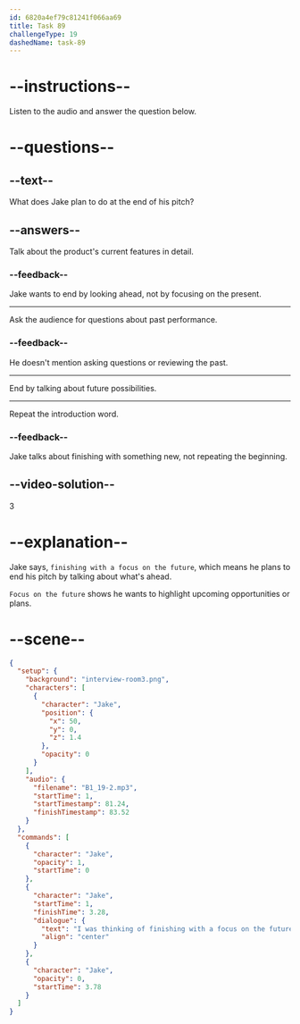 ```yaml
---
id: 6820a4ef79c81241f066aa69
title: Task 89
challengeType: 19
dashedName: task-89
---
```


<!-- (Audio) Jake: I was thinking of finishing with a focus on the future. -->

# --instructions--

Listen to the audio and answer the question below.

# --questions--

## --text--

What does Jake plan to do at the end of his pitch?

## --answers--

Talk about the product's current features in detail.

### --feedback--

Jake wants to end by looking ahead, not by focusing on the present.

---

Ask the audience for questions about past performance.

### --feedback--

He doesn't mention asking questions or reviewing the past.

---

End by talking about future possibilities.

---

Repeat the introduction word.

### --feedback--

Jake talks about finishing with something new, not repeating the beginning.

## --video-solution--

3

# --explanation--

Jake says, `finishing with a focus on the future`, which means he plans to end his pitch by talking about what's ahead.

`Focus on the future` shows he wants to highlight upcoming opportunities or plans.

# --scene--

```json
{
  "setup": {
    "background": "interview-room3.png",
    "characters": [
      {
        "character": "Jake",
        "position": {
          "x": 50,
          "y": 0,
          "z": 1.4
        },
        "opacity": 0
      }
    ],
    "audio": {
      "filename": "B1_19-2.mp3",
      "startTime": 1,
      "startTimestamp": 81.24,
      "finishTimestamp": 83.52
    }
  },
  "commands": [
    {
      "character": "Jake",
      "opacity": 1,
      "startTime": 0
    },
    {
      "character": "Jake",
      "startTime": 1,
      "finishTime": 3.28,
      "dialogue": {
        "text": "I was thinking of finishing with a focus on the future.",
        "align": "center"
      }
    },
    {
      "character": "Jake",
      "opacity": 0,
      "startTime": 3.78
    }
  ]
}
```
